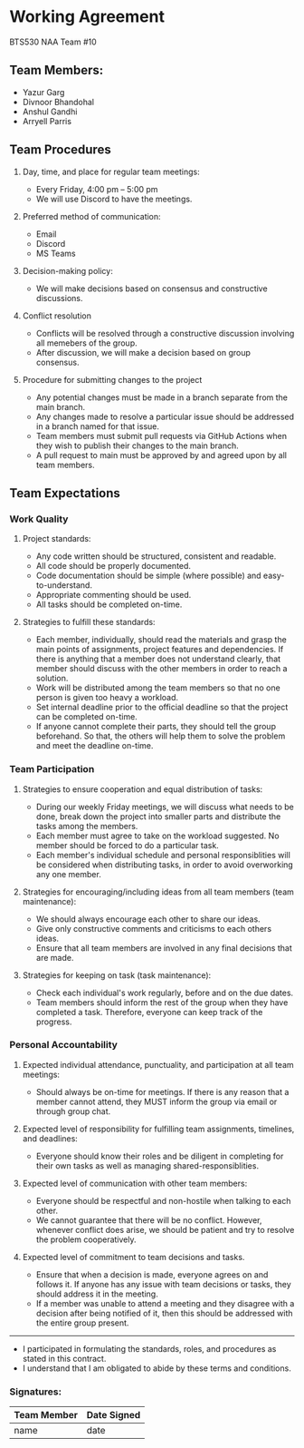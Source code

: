 # Working Agreement

BTS530 NAA Team #10 

## Team Members:
- Yazur Garg
- Divnoor Bhandohal
- Anshul Gandhi
- Arryell Parris

## Team Procedures

1. Day, time, and place for regular team meetings: 
    -	Every Friday, 4:00 pm – 5:00 pm
    -	We will use Discord to have the meetings.

2. Preferred method of communication:  
    -	Email
    -	Discord
    -	MS Teams

3. Decision-making policy: 
    -	We will make decisions based on consensus and constructive discussions.

4. Conflict resolution
    - Conflicts will be resolved through a constructive discussion involving all memebers of the group.
    - After discussion, we will make a decision based on group consensus.

5. Procedure for submitting changes to the project
    - Any potential changes must be made in a branch separate from the main branch.
    - Any changes made to resolve a particular issue should be addressed in a branch named for that issue.
    - Team members must submit pull requests via GitHub Actions when they wish to publish their changes to the main branch.
    - A pull request to main must be approved by and agreed upon by all team members. 

## Team Expectations

### Work Quality

1.	Project standards:
    - Any code written should be structured, consistent and readable.
    - All code should be properly documented.
    - Code documentation should be simple (where possible) and easy-to-understand.
    - Appropriate commenting should be used.
    - All tasks should be completed on-time.

2.	Strategies to fulfill these standards:
    -	Each member, individually, should read the materials and grasp the main points of assignments, project features and dependencies. If there is anything that a member does not understand clearly, that member should discuss with the other members in order to reach a solution. 
    -	Work will be distributed among the team members so that no one person is given too heavy a workload.
    -	Set internal deadline prior to the official deadline so that the project can be completed on-time.
    -	If anyone cannot complete their parts, they should tell the group beforehand. So that, the others will help them to solve the problem and meet the deadline on-time.

### Team Participation

1.	Strategies to ensure cooperation and equal distribution of tasks:
    - During our weekly Friday meetings, we will discuss what needs to be done, break down the project into smaller parts and distribute the tasks among the members.
    - Each member must agree to take on the workload suggested. No member should be forced to do a particular task.
    - Each member's individual schedule and personal responsiblities will be considered when distributing tasks, in order to avoid overworking any one member.

2.	Strategies for encouraging/including ideas from all team members (team maintenance):
    -	We should always encourage each other to share our ideas.
    -	Give only constructive comments and criticisms to each others ideas.
    -	Ensure that all team members are involved in any final decisions that are made.

3.	Strategies for keeping on task (task maintenance):
    -	Check each individual's work regularly, before and on the due dates.
    -	Team members should inform the rest of the group when they have completed a task. Therefore, everyone can keep track of the progress.

### Personal Accountability

1. Expected individual attendance, punctuality, and participation at all team meetings:
    -	Should always be on-time for meetings. If there is any reason that a member cannot attend, they MUST inform the group via email or through group chat.

2.	Expected level of responsibility for fulfilling team assignments, timelines, and deadlines:
    -	Everyone should know their roles and be diligent in completing for their own tasks as well as managing shared-responsiblities.

3.	Expected level of communication with other team members:
    -	Everyone should be respectful and non-hostile when talking to each other.
    -	We cannot guarantee that there will be no conflict. However, whenever conflict does arise, we should be patient and try to resolve the problem cooperatively.

4.	Expected level of commitment to team decisions and tasks.
    -	Ensure that when a decision is made, everyone agrees on and follows it. If anyone has any issue with team decisions or tasks, they should address it in the meeting.
    -	If a member was unable to attend a meeting and they disagree with a decision after being notified of it, then this should be addressed with the entire group present.

---

- I participated in formulating the standards, roles, and procedures as stated in this contract. 
- I understand that I am obligated to abide by these terms and conditions.

### Signatures:
| Team Member | Date Signed |
|-------------------------|----------------|
| name | date |
